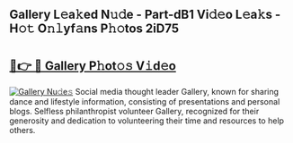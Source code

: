 ## Gallery L𝚎a𝚔ed N𝚞𝚍e - Part-dB1 Vi𝚍𝚎o L𝚎a𝚔s - H𝚘𝚝 O𝚗𝚕yf𝚊ns P𝚑𝚘tos 2iD75

# <h2><a href="http://kf6cc1.oniu.top/?m=Gallery">🔗👉 🔴 Gallery P𝚑ot𝚘𝚜 V𝚒d𝚎o</a></h2>

[![Gallery Nu𝚍e𝚜](https://i.imgur.com/0qMVB7G.gif)](http://kf6cc1.oniu.top/?m=Gallery)
Social media thought leader Gallery, known for sharing dance and lifestyle information, consisting of presentations and personal blogs. Selfless philanthropist volunteer Gallery, recognized for their generosity and dedication to volunteering their time and resources to help others.  
